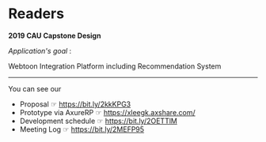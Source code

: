 # Readers
__2019 CAU Capstone Design__

_Application's goal_ :

Webtoon Integration Platform including Recommendation System

<hr>
You can see our


+ Proposal ☞ https://bit.ly/2kkKPG3
+ Prototype via AxureRP ☞ https://xleegk.axshare.com/
+ Development schedule ☞ https://bit.ly/2OETTlM
+ Meeting Log ☞ https://bit.ly/2MEFP95

